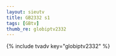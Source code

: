```yaml
--- 
layout: sieutv
title: GB2332 s1
tags: [GBtv]
thumb_re: globiptv2332
---
```

{% include tvadv key="globiptv2332" %} 
